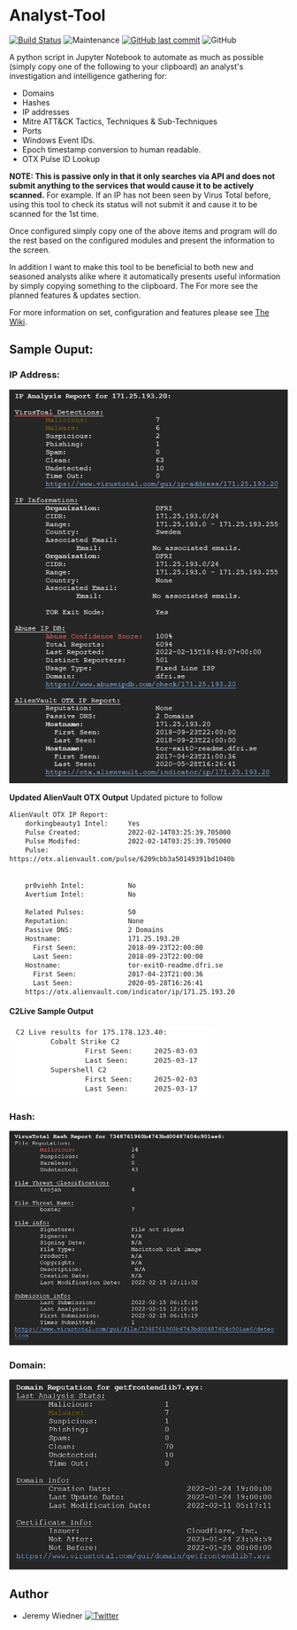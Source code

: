 # Analyst-Tool
[![Build Status](https://img.shields.io/badge/platform-Windows%20%7C%20Linux-blue.svg)](https://shields.io/)
![Maintenance](https://img.shields.io/maintenance/yes/2025.svg?style=flat-square)
[![GitHub last commit](https://img.shields.io/github/last-commit/cybersheepdog/Analyst-Tool.svg?style=flat-square)](https://github.com/cybersheepdog/Analyst-Tool/commit/master)
![GitHub](https://img.shields.io/github/license/cybersheepdog/Analyst-Tool)

A python script in Jupyter Notebook to automate as much as possible (simply copy one of the following to your clipboard) an analyst's investigation and intelligence gathering for:
- Domains
- Hashes
- IP addresses
- Mitre ATT&CK Tactics, Techniques & Sub-Techniques
- Ports
- Windows Event IDs.
- Epoch timestamp conversion to human readable.
- OTX Pulse ID Lookup

**NOTE: This is passive only in that it only searches via API and does not submit anything to the services that would cause it to be actively scanned.**  For example.  If an IP has not been seen by Virus Total before, using this tool to check its status will not submit it and cause it to be scanned for the 1st time.

Once configured simply copy one of the above items and program will do the rest based on the configured modules and present the information to the screen. 

In addition I want to make this tool to be beneficial to both new and seasoned analysts alike where it automatically presents useful information by simply copying something to the clipboard. The For more see the planned features & updates section.

For more information on set, configuration and features please see [The Wiki](https://github.com/cybersheepdog/Analyst-Tool/wiki).


## Sample Ouput:
### IP Address:

![Sample IP Address Output](/graphics/ip.png)

**Updated AlienVault OTX Output** Updated picture to follow
```
AlienVault OTX IP Report:
	dorkingbeauty1 Intel:     Yes
	Pulse Created:            2022-02-14T03:25:39.705000
	Pulse Modifed:            2022-02-14T03:25:39.705000
	Pulse:                    https://otx.alienvault.com/pulse/6209cbb3a50149391bd1040b


	pr0viehh Intel:           No
	Avertium Intel:           No

	Related Pulses:           50
	Reputation:               None
	Passive DNS:              2 Domains
	Hostname:                 171.25.193.20
	  First Seen:             2018-09-23T22:00:00
	  Last Seen:              2018-09-23T22:00:00
	Hostname:                 tor-exit0-readme.dfri.se
	  First Seen:             2017-04-23T21:00:36
	  Last Seen:              2020-05-28T16:26:41
	https://otx.alienvault.com/indicator/ip/171.25.193.20
```
#### C2Live Sample Output
![Sample C2Live Output](/graphics/c2live.png)

### Hash:

![Sample Hash Output](/graphics/hash.png)

### Domain:

![Sample Domain Output](/graphics/domain.png)


## Author
* Jeremy Wiedner   [![Twitter](https://img.shields.io/twitter/follow/JeremyWiedner?style=social)](https://twitter.com/JeremyWiedner)

